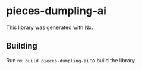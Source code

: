 # pieces-dumpling-ai

This library was generated with [Nx](https://nx.dev).

## Building

Run `nx build pieces-dumpling-ai` to build the library.
